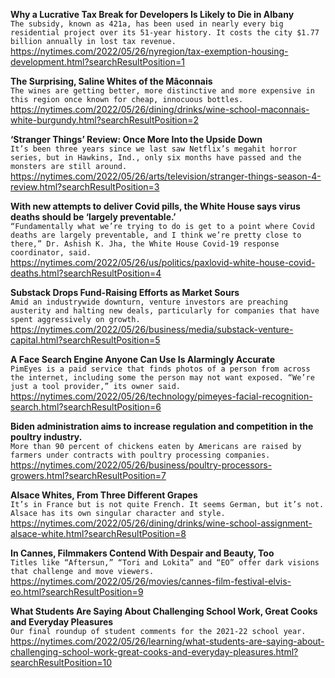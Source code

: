 **Why a Lucrative Tax Break for Developers Is Likely to Die in Albany**\
`The subsidy, known as 421a, has been used in nearly every big residential project over its 51-year history. It costs the city $1.77 billion annually in lost tax revenue.`\
https://nytimes.com/2022/05/26/nyregion/tax-exemption-housing-development.html?searchResultPosition=1

**The Surprising, Saline Whites of the Mâconnais**\
`The wines are getting better, more distinctive and more expensive in this region once known for cheap, innocuous bottles.`\
https://nytimes.com/2022/05/26/dining/drinks/wine-school-maconnais-white-burgundy.html?searchResultPosition=2

**‘Stranger Things’ Review: Once More Into the Upside Down**\
`It’s been three years since we last saw Netflix’s megahit horror series, but in Hawkins, Ind., only six months have passed and the monsters are still around.`\
https://nytimes.com/2022/05/26/arts/television/stranger-things-season-4-review.html?searchResultPosition=3

**With new attempts to deliver Covid pills, the White House says virus deaths should be ‘largely preventable.’**\
`“Fundamentally what we’re trying to do is get to a point where Covid deaths are largely preventable, and I think we’re pretty close to there,” Dr. Ashish K. Jha, the White House Covid-19 response coordinator, said.`\
https://nytimes.com/2022/05/26/us/politics/paxlovid-white-house-covid-deaths.html?searchResultPosition=4

**Substack Drops Fund-Raising Efforts as Market Sours**\
`Amid an industrywide downturn, venture investors are preaching austerity and halting new deals, particularly for companies that have spent aggressively on growth.`\
https://nytimes.com/2022/05/26/business/media/substack-venture-capital.html?searchResultPosition=5

**A Face Search Engine Anyone Can Use Is Alarmingly Accurate**\
`PimEyes is a paid service that finds photos of a person from across the internet, including some the person may not want exposed. “We’re just a tool provider,” its owner said.`\
https://nytimes.com/2022/05/26/technology/pimeyes-facial-recognition-search.html?searchResultPosition=6

**Biden administration aims to increase regulation and competition in the poultry industry.**\
`More than 90 percent of chickens eaten by Americans are raised by farmers under contracts with poultry processing companies.`\
https://nytimes.com/2022/05/26/business/poultry-processors-growers.html?searchResultPosition=7

**Alsace Whites, From Three Different Grapes**\
`It’s in France but is not quite French. It seems German, but it’s not. Alsace has its own singular character and style.`\
https://nytimes.com/2022/05/26/dining/drinks/wine-school-assignment-alsace-white.html?searchResultPosition=8

**In Cannes, Filmmakers Contend With Despair and Beauty, Too**\
`Titles like “Aftersun,” “Tori and Lokita” and “EO” offer dark visions that challenge and move viewers.`\
https://nytimes.com/2022/05/26/movies/cannes-film-festival-elvis-eo.html?searchResultPosition=9

**What Students Are Saying About Challenging School Work, Great Cooks and Everyday Pleasures**\
`Our final roundup of student comments for the 2021-22 school year.`\
https://nytimes.com/2022/05/26/learning/what-students-are-saying-about-challenging-school-work-great-cooks-and-everyday-pleasures.html?searchResultPosition=10

